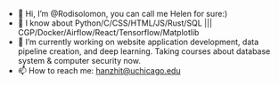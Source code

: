 - 👋 Hi, I’m @Rodisolomon, you can call me Helen for sure:)
- 👀 I know about Python/C/CSS/HTML/JS/Rust/SQL ||| CGP/Docker/Airflow/React/Tensorflow/Matplotlib
- 🌱 I’m currently working on website application development, data pipeline creation, and deep learning. Taking courses about database system & computer security now.
- 📫 How to reach me: hanzhit@uchicago.edu

<!---
Rodisolomon/Rodisolomon is a ✨ special ✨ repository because its `README.md` (this file) appears on your GitHub profile.
You can click the Preview link to take a look at your changes.
--->

